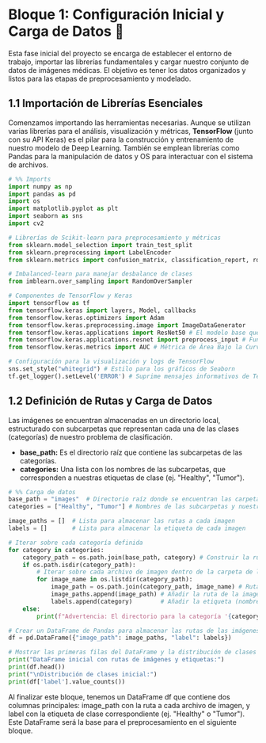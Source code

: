 # Bloque 1: Configuración Inicial y Carga de Datos 📂

Esta fase inicial del proyecto se encarga de establecer el entorno de trabajo, importar las librerías fundamentales y cargar nuestro conjunto de datos de imágenes médicas. El objetivo es tener los datos organizados y listos para las etapas de preprocesamiento y modelado.

## 1.1 Importación de Librerías Esenciales

Comenzamos importando las herramientas necesarias. Aunque se utilizan varias librerías para el análisis, visualización y métricas, **TensorFlow** (junto con su API Keras) es el pilar para la construcción y entrenamiento de nuestro modelo de Deep Learning. También se emplean librerías como Pandas para la manipulación de datos y OS para interactuar con el sistema de archivos.

```python
# %% Imports
import numpy as np
import pandas as pd
import os
import matplotlib.pyplot as plt
import seaborn as sns
import cv2

# Librerías de Scikit-learn para preprocesamiento y métricas
from sklearn.model_selection import train_test_split
from sklearn.preprocessing import LabelEncoder
from sklearn.metrics import confusion_matrix, classification_report, roc_curve, auc

# Imbalanced-learn para manejar desbalance de clases
from imblearn.over_sampling import RandomOverSampler

# Componentes de TensorFlow y Keras
import tensorflow as tf
from tensorflow.keras import layers, Model, callbacks
from tensorflow.keras.optimizers import Adam
from tensorflow.keras.preprocessing.image import ImageDataGenerator
from tensorflow.keras.applications import ResNet50 # El modelo base que usaremos
from tensorflow.keras.applications.resnet import preprocess_input # Función de preprocesamiento específica para ResNet
from tensorflow.keras.metrics import AUC # Métrica de Área Bajo la Curva ROC

# Configuración para la visualización y logs de TensorFlow
sns.set_style("whitegrid") # Estilo para los gráficos de Seaborn
tf.get_logger().setLevel('ERROR') # Suprime mensajes informativos de TensorFlow, mostrando solo errores
```

## 1.2 Definición de Rutas y Carga de Datos
Las imágenes se encuentran almacenadas en un directorio local, estructurado con subcarpetas que representan cada una de las clases (categorías) de nuestro problema de clasificación.
- **base_path:** Es el directorio raíz que contiene las subcarpetas de las categorías.
- **categories:** Una lista con los nombres de las subcarpetas, que corresponden a nuestras etiquetas de clase (ej. "Healthy", "Tumor").

```python
# %% Carga de datos
base_path = "images"  # Directorio raíz donde se encuentran las carpetas de categorías
categories = ["Healthy", "Tumor"] # Nombres de las subcarpetas y nuestras clases

image_paths = []  # Lista para almacenar las rutas a cada imagen
labels = []       # Lista para almacenar la etiqueta de cada imagen

# Iterar sobre cada categoría definida
for category in categories:
    category_path = os.path.join(base_path, category) # Construir la ruta a la carpeta de la categoría
    if os.path.isdir(category_path):
        # Iterar sobre cada archivo de imagen dentro de la carpeta de la categoría
        for image_name in os.listdir(category_path):
            image_path = os.path.join(category_path, image_name) # Ruta completa a la imagen
            image_paths.append(image_path) # Añadir la ruta de la imagen a la lista
            labels.append(category)        # Añadir la etiqueta (nombre de la categoría) a la lista
    else:
        print(f"Advertencia: El directorio para la categoría '{category}' no fue encontrado en '{category_path}'")

# Crear un DataFrame de Pandas para almacenar las rutas de las imágenes y sus etiquetas
df = pd.DataFrame({"image_path": image_paths, "label": labels})

# Mostrar las primeras filas del DataFrame y la distribución de clases
print("DataFrame inicial con rutas de imágenes y etiquetas:")
print(df.head())
print("\nDistribución de clases inicial:")
print(df['label'].value_counts())
```

Al finalizar este bloque, tenemos un DataFrame df que contiene dos columnas principales: image_path con la ruta a cada archivo de imagen, y label con la etiqueta de clase correspondiente (ej. "Healthy" o "Tumor"). Este DataFrame será la base para el preprocesamiento en el siguiente bloque.
